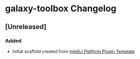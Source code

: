 <!-- Keep a Changelog guide -> https://keepachangelog.com -->

# galaxy-toolbox Changelog

## [Unreleased]
### Added
- Initial scaffold created from [IntelliJ Platform Plugin Template](https://github.com/JetBrains/intellij-platform-plugin-template)
